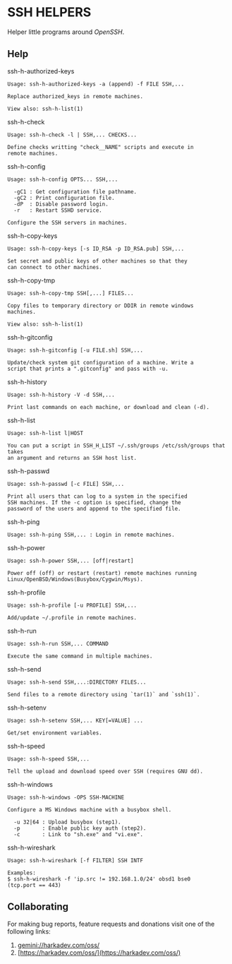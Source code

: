 # SSH HELPERS

Helper little programs around *OpenSSH*.

## Help

ssh-h-authorized-keys

    Usage: ssh-h-authorized-keys -a (append) -f FILE SSH,...
    
    Replace authorized_keys in remote machines.
    
    View also: ssh-h-list(1)

ssh-h-check

    Usage: ssh-h-check -l | SSH,... CHECKS...
    
    Define checks writting "check__NAME" scripts and execute in
    remote machines.

ssh-h-config

    Usage: ssh-h-config OPTS... SSH,...
    
      -gC1 : Get configuration file pathname.
      -gC2 : Print configuration file.
      -dP  : Disable password login.
      -r   : Restart SSHD service.
    
    Configure the SSH servers in machines.

ssh-h-copy-keys

    Usage: ssh-h-copy-keys [-s ID_RSA -p ID_RSA.pub] SSH,...
    
    Set secret and public keys of other machines so that they
    can connect to other machines.

ssh-h-copy-tmp

    Usage: ssh-h-copy-tmp SSH[,...] FILES...
    
    Copy files to temporary directory or DDIR in remote windows
    machines.
    
    View also: ssh-h-list(1)

ssh-h-gitconfig

    Usage: ssh-h-gitconfig [-u FILE.sh] SSH,...
    
    Update/check system git configuration of a machine. Write a
    script that prints a ".gitconfig" and pass with -u.

ssh-h-history

    Usage: ssh-h-history -V -d SSH,...
    
    Print last commands on each machine, or download and clean (-d).

ssh-h-list

    Usage: ssh-h-list l|HOST
    
    You can put a script in SSH_H_LIST ~/.ssh/groups /etc/ssh/groups that takes
    an argument and returns an SSH host list.

ssh-h-passwd

    Usage: ssh-h-passwd [-c FILE] SSH,...
    
    Print all users that can log to a system in the specified
    SSH machines. If the -c option is specified, change the
    password of the users and append to the specified file.

ssh-h-ping

    Usage: ssh-h-ping SSH,... : Login in remote machines.

ssh-h-power

    Usage: ssh-h-power SSH,... [off|restart]
    
    Power off (off) or restart (restart) remote machines running
    Linux/OpenBSD/Windows(Busybox/Cygwin/Msys).

ssh-h-profile

    Usage: ssh-h-profile [-u PROFILE] SSH,...
    
    Add/update ~/.profile in remote machines.

ssh-h-run

    Usage: ssh-h-run SSH,... COMMAND
    
    Execute the same command in multiple machines.

ssh-h-send

    Usage: ssh-h-send SSH,...:DIRECTORY FILES...
    
    Send files to a remote directory using `tar(1)` and `ssh(1)`.

ssh-h-setenv

    Usage: ssh-h-setenv SSH,... KEY[=VALUE] ...
    
    Get/set environment variables.

ssh-h-speed

    Usage: ssh-h-speed SSH,...
    
    Tell the upload and download speed over SSH (requires GNU dd).

ssh-h-windows

    Usage: ssh-h-windows -OPS SSH-MACHINE
    
    Configure a MS Windows machine with a busybox shell.
    
      -u 32|64 : Upload busybox (step1).
      -p       : Enable public key auth (step2).
      -c       : Link to "sh.exe" and "vi.exe".

ssh-h-wireshark

    Usage: ssh-h-wireshark [-f FILTER] SSH INTF
    
    Examples:
    $ ssh-h-wireshark -f 'ip.src != 192.168.1.0/24' obsd1 bse0
    (tcp.port == 443)

## Collaborating

For making bug reports, feature requests and donations visit
one of the following links:

1. [gemini://harkadev.com/oss/](gemini://harkadev.com/oss/)
2. [https://harkadev.com/oss/](https://harkadev.com/oss/)
